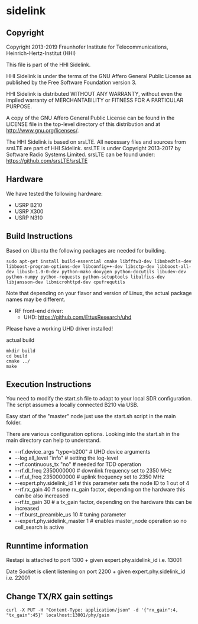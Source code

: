 sidelink
========

Copyright
--------

 Copyright 2013-2019
 Fraunhofer Institute for Telecommunications, Heinrich-Hertz-Institut (HHI)

 This file is part of the HHI Sidelink.
 
 HHI Sidelink is under the terms of the GNU Affero General Public License
 as published by the Free Software Foundation version 3.

 HHI Sidelink is distributed WITHOUT ANY WARRANTY, 
 without even the implied warranty of
 MERCHANTABILITY or FITNESS FOR A PARTICULAR PURPOSE.
 
 A copy of the GNU Affero General Public License can be found in
 the LICENSE file in the top-level directory of this distribution
 and at http://www.gnu.org/licenses/.

 The HHI Sidelink is based on srsLTE. 
 All necessary files and sources from srsLTE are part of HHI Sidelink.
 srsLTE is under Copyright 2013-2017 by Software Radio Systems Limited.
 srsLTE can be found under: 
 https://github.com/srsLTE/srsLTE

Hardware
--------

We have tested the following hardware: 
 * USRP B210
 * USRP X300
 * USRP N310

Build Instructions
------------------
Based on Ubuntu the following packages are needed for building.

```
sudo apt-get install build-essential cmake libfftw3-dev libmbedtls-dev libboost-program-options-dev libconfig++-dev libsctp-dev libboost-all-dev libusb-1.0-0-dev python-mako doxygen python-docutils libudev-dev python-numpy python-requests python-setuptools libulfius-dev libjansson-dev libmicrohttpd-dev cpufrequtils

```

Note that depending on your flavor and version of Linux, the actual package names may be different.

* RF front-end driver:
  * UHD:                 https://github.com/EttusResearch/uhd

Please have a working UHD driver installed!


actual build

```
mkdir build
cd build
cmake ../
make
```

Execution Instructions
----------------------

You need to modify the start.sh file to adapt to your local SDR configuration.
The script assumes a locally connected B210 via USB.

Easy start of the "master" node just use the start.sh script in the main folder.

There are various configuration options. Looking into the start.sh in the main directory can help to understand.

* --rf.device_args "type=b200" # UHD device arguments
* --log.all_level "info" # setting the log-level
* --rf.continuous_tx "no"  # needed for TDD operation
* --rf.dl_freq 2350000000 # downlink frequency set to 2350 MHz
* --rf.ul_freq 2350000000 # uplink frequency set to 2350 MHz
* --expert.phy.sidelink_id 1 # this parameter sets the node ID to 1 out of 4
* --rf.rx_gain 40 # some rx_gain factor, depending on the hardware this can be also increased
* --rf.tx_gain 30 # a tx_gain factor, depending on the hardware this can be increased
* --rf.burst_preamble_us 10 # tuning parameter
* --expert.phy.sidelink_master 1 # enables master_node operation so no cell_search is active

Runntime information
--------------------

Restapi is attached to port 1300 + given expert.phy.sidelink_id i.e. 13001

Date Socket is client listening on port 2200 + given expert.phy.sidelink_id i.e. 22001

Change TX/RX gain settings
--------------------------

```
curl -X PUT -H "Content-Type: application/json" -d '{"rx_gain":4, "tx_gain":45}' localhost:13001/phy/gain
```
